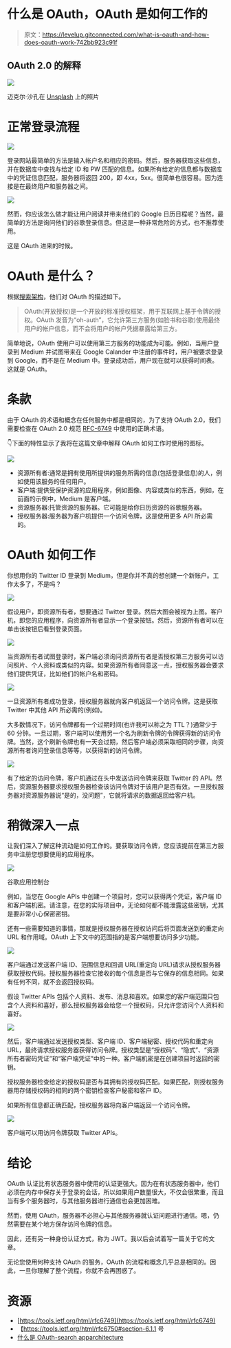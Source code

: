 # 什么是 OAuth，OAuth 是如何工作的

> 原文：<https://levelup.gitconnected.com/what-is-oauth-and-how-does-oauth-work-742bb923c91f>

## OAuth 2.0 的解释

![](img/5a48aa3bd02b97482f65fcc89691d0d4.png)

迈克尔·沙孔在 [Unsplash](https://unsplash.com?utm_source=medium&utm_medium=referral) 上的照片

# 正常登录流程

![](img/bac4bec80b7798c09e608eff1cd72e74.png)

登录网站最简单的方法是输入帐户名和相应的密码。然后，服务器获取这些信息，并在数据库中查找与给定 ID 和 PW 匹配的信息。如果所有给定的信息都与数据库中的凭证信息匹配，服务器将返回 200，即 4xx，5xx。很简单也很容易。因为连接是在最终用户和服务器之间。

![](img/0614965d4d98e27df255b9c31dee43c5.png)

然而，你应该怎么做才能让用户阅读并带来他们的 Google 日历日程呢？当然，最简单的方法是询问他们的谷歌登录信息。但这是一种非常危险的方式，也不推荐使用。

这是 OAuth 进来的时候。

# OAuth 是什么？

根据[搜索架构](https://searchapparchitecture.techtarget.com/definition/OAuth#:~:text=OAuth%20(Open%20Authorization)%20is%20an,based%20authorization%20on%20the%20internet.&text=It%20acts%20as%20an%20intermediary,account%20information%20to%20be%20shared.)，他们对 OAuth 的描述如下。

> OAuth(开放授权)是一个开放的标准授权框架，用于互联网上基于令牌的授权。OAuth 发音为“oh-auth”，它允许第三方服务(如脸书和谷歌)使用最终用户的帐户信息，而不会将用户的帐户凭据暴露给第三方。

简单地说，OAuth 使用户可以使用第三方服务的功能成为可能。例如，当用户登录到 Medium 并试图带来在 Google Calander 中注册的事件时，用户被要求登录到 Google，而不是在 Medium 中。登录成功后，用户现在就可以获得时间表。这就是 OAuth。

# 条款

由于 OAuth 的术语和概念在任何服务中都是相同的，为了支持 OAuth 2.0，我们需要检查在 OAuth 2.0 规范 [RFC-6749](https://tools.ietf.org/html/rfc6749#section-1.1) 中使用的正确术语。

👇下面的特性显示了我将在这篇文章中解释 OAuth 如何工作时使用的图标。

![](img/1184f6df7d2afc701b5eabc17fe00a9a.png)

*   资源所有者:通常是拥有使用所提供的服务所需的信息(包括登录信息)的人，例如使用该服务的任何用户。
*   客户端:提供受保护资源的应用程序，例如图像、内容或类似的东西，例如，在前面的示例中，Medium 是客户端。
*   资源服务器:托管资源的服务器。它可能是给你日历资源的谷歌服务器。
*   授权服务器:服务器为客户机提供一个访问令牌，这是使用更多 API 所必需的。

# OAuth 如何工作

你想用你的 Twitter ID 登录到 Medium，但是你并不真的想创建一个新账户。工作太多了，不是吗？

![](img/0dcbd13c1b89307a7ba72d5bf647a2cc.png)

假设用户，即资源所有者，想要通过 Twitter 登录。然后大图会被视为上图。客户机，即您的应用程序，向资源所有者显示一个登录按钮。然后，资源所有者可以在单击该按钮后看到登录页面。

![](img/c26ff236a39a05d95743ac8ce1c0ac32.png)

当资源所有者试图登录时，客户端必须询问资源所有者是否授权第三方服务可以访问照片、个人资料或类似的内容。如果资源所有者同意这一点，授权服务器会要求他们提供凭证，比如他们的帐户名和密码。

![](img/ca5fa1ea6457bb2240aeca40def1cb21.png)

一旦资源所有者成功登录，授权服务器就向客户机返回一个访问令牌。这是获取 Twitter 中其他 API 所必需的(例如)。

大多数情况下，访问令牌都有一个过期时间(也许我可以称之为 TTL？)通常少于 60 分钟。一旦过期，客户端可以使用另一个名为刷新令牌的令牌获得新的访问令牌。当然，这个刷新令牌也有一天会过期，然后客户端必须采取相同的步骤，向资源所有者询问登录信息等等，以获得新的访问令牌。

![](img/6c253f67171f526f5549a1328810f844.png)

有了给定的访问令牌，客户机通过在头中发送访问令牌来获取 Twitter 的 API。然后，资源服务器要求授权服务器检查该访问令牌对于该用户是否有效。一旦授权服务器对资源服务器说“是的，没问题”，它就将请求的数据返回给客户机。

# 稍微深入一点

让我们深入了解这种流动是如何工作的。要获取访问令牌，您应该提前在第三方服务中注册您想要使用的应用程序。

![](img/5e886df7a59e836413530933f66061a1.png)

谷歌应用控制台

例如，当您在 Google APIs 中创建一个项目时，您可以获得两个凭证，客户端 ID 和客户端机密。请注意，在您的实际项目中，无论如何都不能泄露这些密钥，尤其是要非常小心保密密钥。

还有一些需要知道的事情，那就是授权服务器在授权访问后将页面发送到的重定向 URL 和作用域。OAuth 上下文中的范围指的是客户端想要访问多少功能。

![](img/5eb38c9c0b261efc2692cc47ce5f8135.png)

客户端通过发送客户端 ID、范围信息和回调 URL(重定向 URL)请求从授权服务器获取授权代码。授权服务器检查它接收的每个信息是否与它保存的信息相同。如果有任何不同，就不会返回授权码。

假设 Twitter APIs 包括个人资料、发布、消息和喜欢。如果您的客户端范围只包含个人资料和喜好，那么授权服务器会给您一个授权码，只允许您访问个人资料和喜好。

![](img/029aa462326adbd32a212cc4e6bb9317.png)

然后，客户端通过发送授权类型、客户端 ID、客户端秘密、授权代码和重定向 URL，最终请求授权服务器获得访问令牌。授权类型是“授权码”、“隐式”、“资源所有者密码凭证”和“客户端凭证”中的一种。客户端机密是在创建项目时返回的密钥。

授权服务器检查给定的授权码是否与其拥有的授权码匹配。如果匹配，则授权服务器用存储授权码的相同的两个密钥检查客户秘密和客户 ID。

如果所有信息都正确匹配，授权服务器将向客户端返回一个访问令牌。

![](img/b9bf140a73e7c568150e701b9077ab1e.png)

客户端可以用访问令牌获取 Twitter APIs。

# 结论

OAuth 认证比有状态服务器中使用的认证更强大。因为在有状态服务器中，他们必须在内存中保存关于登录的会话，所以如果用户数量很大，不仅会很繁重，而且当有多个服务器时，与其他服务器进行通信也会更加困难。

然而，使用 OAuth，服务器不必担心与其他服务器就认证问题进行通信。嗯，仍然需要在某个地方保存访问令牌的信息。

因此，还有另一种身份认证方式，称为 JWT。我以后会试着写一篇关于它的文章。

无论您使用何种支持 OAuth 的服务，OAuth 的流程和概念几乎总是相同的。因此，一旦你理解了整个流程，你就不会再困惑了。

# 资源

*   [https://tools.ietf.org/html/rfc6749](https://tools.ietf.org/html/rfc6749)
*   【https://tools.ietf.org/html/rfc6750#section-6.1.1 号
*   [什么是 OAuth-search apparchitecture](https://searchapparchitecture.techtarget.com/definition/OAuth#:~:text=OAuth%20(Open%20Authorization)%20is%20an,based%20authorization%20on%20the%20internet.&text=It%20acts%20as%20an%20intermediary,account%20information%20to%20be%20shared.)
